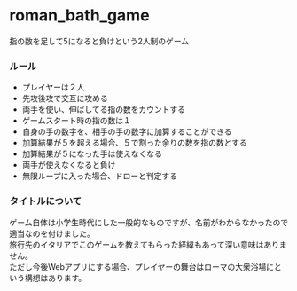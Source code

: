 # roman_bath_game
指の数を足して5になると負けという2人制のゲーム
### ルール 
- プレイヤーは２人
- 先攻後攻で交互に攻める
- 両手を使い、伸ばしてる指の数をカウントする
- ゲームスタート時の指の数は１
- 自身の手の数字を、相手の手の数字に加算することができる
- 加算結果が５を超える場合、５で割った余りの数を指の数とする
- 加算結果が５になった手は使えなくなる
- 両手が使えなくなると負け
- 無限ループに入った場合、ドローと判定する

### タイトルについて
ゲーム自体は小学生時代にした一般的なものですが、名前がわからなかったので適当なのを付けました。  
旅行先のイタリアでこのゲームを教えてもらった経緯もあって深い意味はありません。  
ただし今後Webアプリにする場合、プレイヤーの舞台はローマの大衆浴場にという構想はあります。
